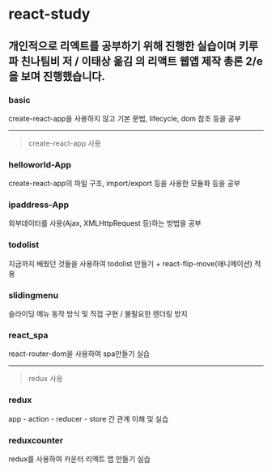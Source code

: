 # react-study
##  개인적으로 리엑트를 공부하기 위해 진행한 실습이며 키루파 친나팀비 저 / 이태상 옮김 의 리액트 웹앱 제작 총론 2/e을 보며 진행했습니다.


### basic
create-react-app을 사용하지 않고 기본 문법, lifecycle, dom 참조 등을 공부

---
>create-react-app 사용

### helloworld-App
create-react-app의 파일 구조, import/export 등을 사용한 모듈화 등을 공부

### ipaddress-App
외부데이터를 사용(Ajax, XMLHttpRequest 등)하는 방법을 공부

### todolist
지금까지 배웠던 것들을 사용하여 todolist 만들기 + react-flip-move(애니메이션) 적용

### slidingmenu
슬라이딩 메뉴 동작 방식 및 직접 구현 / 불필요한 렌더링 방지

### react_spa
react-router-dom을 사용하여 spa만들기 실습

---
>redux 사용

### redux
app - action - reducer - store 간 관계 이해 및 실습

### reduxcounter
redux를 사용하여 카운터 리엑트 앱 만들기 실습
